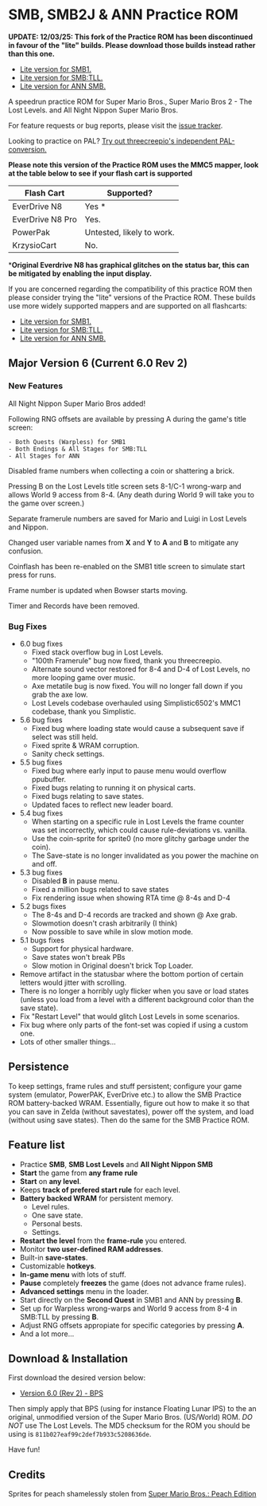 # SMB, SMB2J & ANN Practice ROM

**UPDATE: 12/03/25: This fork of the Practice ROM has been discontinued in favour of the "lite" builds. Please download those builds instead rather than this one.**
- [Lite version for SMB1.](https://github.com/lain-web2000/pellsson-lite-smb1)
- [Lite version for SMB:TLL.](https://github.com/lain-web2000/pellsson-lite-smb2j)
- [Lite version for ANN SMB.](https://github.com/threecreepio/pannsson)

A speedrun practice ROM for Super Mario Bros., Super Mario Bros 2 - The Lost Levels. and All Night Nippon Super Mario Bros.

For feature requests or bug reports, please visit the [issue tracker](https://github.com/lain-web2000/pellsson-rev2/issues).

Looking to practice on PAL? [Try out threecreepio's independent PAL-conversion.](https://github.com/threecreepio/pallsson)

**Please note this version of the Practice ROM uses the MMC5 mapper, look at the table below to see if your flash cart is supported**


| Flash Cart  | Supported? |
| ------------- | ------------- |
| EverDrive N8  | Yes *  |
| EverDrive N8 Pro  | Yes.  |
| PowerPak  | Untested, likely to work.  |
| KrzysioCart | No.  |

***Original Everdrive N8 has graphical glitches on the status bar, this can be mitigated by enabling the input display.**

If you are concerned regarding the compatibility of this practice ROM then please consider trying the "lite" versions of the Practice ROM. These builds use more widely supported mappers and are supported on all flashcarts:
- [Lite version for SMB1.](https://github.com/lain-web2000/pellsson-lite-smb1)
- [Lite version for SMB:TLL.](https://github.com/lain-web2000/pellsson-lite-smb2j)
- [Lite version for ANN SMB.](https://github.com/threecreepio/pannsson)

## Major Version 6 (Current 6.0 Rev 2)

### New Features 
All Night Nippon Super Mario Bros added!

Following RNG offsets are available by pressing A during the game's title screen:

	- Both Quests (Warpless) for SMB1
	- Both Endings & All Stages for SMB:TLL
	- All Stages for ANN

Disabled frame numbers when collecting a coin or shattering a brick.

Pressing B on the Lost Levels title screen sets 8-1/C-1 wrong-warp and allows World 9 access from 8-4. (Any death during World 9 will take you to the game over screen.)

Separate framerule numbers are saved for Mario and Luigi in Lost Levels and Nippon.

Changed user variable names from **X** and **Y** to **A** and **B** to mitigate any confusion.

Coinflash has been re-enabled on the SMB1 title screen to simulate start press for runs.

Frame number is updated when Bowser starts moving.

Timer and Records have been removed.
### Bug Fixes
- 6.0 bug fixes
	- Fixed stack overflow bug in Lost Levels.
	- "100th Framerule" bug now fixed, thank you threecreepio.
   	- Alternate sound vector restored for 8-4 and D-4 of Lost Levels, no more looping game over music.
   	- Axe metatile bug is now fixed. You will no longer fall down if you grab the axe low.
   	- Lost Levels codebase overhauled using Simplistic6502's MMC1 codebase, thank you Simplistic.
- 5.6 bug fixes
	- Fixed bug where loading state would cause a subsequent save if select was still held.
	- Fixed sprite & WRAM corruption.
	- Sanity check settings.
- 5.5 bug fixes
	- Fixed bug where early input to pause menu would overflow ppubuffer.
	- Fixed bugs relating to running it on physical carts.
	- Fixed bugs relating to save states.
	- Updated faces to reflect new leader board.
- 5.4 bug fixes
	- When starting on a specific rule in Lost Levels the frame counter was set incorrectly, which could cause rule-deviations vs. vanilla.
	- Use the coin-sprite for sprite0 (no more glitchy garbage under the coin).
	- The Save-state is no longer invalidated as you power the machine on and off.
- 5.3 bug fixes
	- Disabled **B** in pause menu.
	- Fixed a million bugs related to save states
	- Fix rendering issue when showing RTA time @ 8-4s and D-4
- 5.2 bugs fixes
	- The 8-4s and D-4 records are tracked and shown @ Axe grab.
	- Slowmotion doesn't crash arbitrarily (I think)
	- Now possible to save while in slow motion mode.
- 5.1 bugs fixes
	- Support for physical hardware.
	- Save states won't break PBs
	- Slow motion in Original doesn't brick Top Loader.
- Remove artifact in the statusbar where the bottom portion of certain letters would jitter with scrolling.
- There is no longer a horribly ugly flicker when you save or load states (unless you load from a level with a different background color than the save state).
- Fix "Restart Level" that would glitch Lost Levels in some scenarios.
- Fix bug where only parts of the font-set was copied if using a custom one.
- Lots of other smaller things...

## Persistence

To keep settings, frame rules and stuff persistent; configure your game
system (emulator, PowerPAK, EverDrive etc.) to allow the SMB Practice ROM
battery-backed WRAM. Essentially, figure out how to make it so that you can
save in Zelda (without savestates), power off the system, and load (without using save states). Then do the same for the SMB Practice ROM.

## Feature list
- Practice **SMB**, **SMB Lost Levels** and **All Night Nippon SMB**
- **Start** the game from **any frame rule**
- **Start** on **any level**.
- Keeps **track of prefered start rule** for each level.
- **Battery backed WRAM** for persistent memory.
	- Level rules.
	- One save state.
	- Personal bests.
	- Settings.
- **Restart the level** from the **frame-rule** you entered.
- Monitor **two user-defined RAM addresses**.
- Built-in **save-states**.
- Customizable **hotkeys**.
- **In-game menu** with lots of stuff.
- **Pause** completely **freezes** the game (does not advance frame rules).
- **Advanced settings** menu in the loader.
- Start directly on the **Second Quest** in SMB1 and ANN by pressing **B**.
- Set up for Warpless wrong-warps and World 9 access from 8-4 in SMB:TLL by pressing **B**.
- Adjust RNG offsets appropiate for specific categories by pressing **A**.
- And a lot more...

## Download & Installation

First download the desired version below:

- [Version 6.0 (Rev 2) - BPS](https://github.com/lain-web2000/pellsson-rev2/raw/master/Pellsson%206.0%20(Rev%202.0).bps)

Then simply apply that BPS (using for instance Floating Lunar IPS) to the an original, unmodified version of the Super Mario Bros. (US/World) ROM. *DO NOT* use The Lost Levels. The MD5 checksum for the ROM you should be using is `811b027eaf99c2def7b933c5208636de`.

Have fun!

## Credits
Sprites for peach shamelessly stolen from [Super Mario Bros.: Peach Edition](https://www.romhacking.net/hacks/1229)
